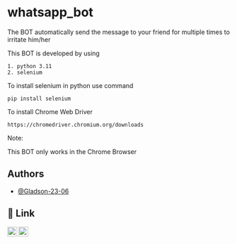 
# whatsapp_bot

The BOT automatically send the message to your friend for multiple times to irritate him/her 

This BOT is developed by using 

    1. python 3.11      
    2. selenium

To install selenium in python use command 

    pip install selenium 

To install Chrome Web Driver    

    https://chromedriver.chromium.org/downloads
    
Note:

This BOT only works in the Chrome Browser  


## Authors

- [@Gladson-23-06](https://www.github.com/Gladson-23-06)


## 🔗 Link
[<img align="left" alt="dongladson | YouTube" width="22px" src="https://cdn2.iconfinder.com/data/icons/social-media-2285/512/1_Youtube_colored_svg-512.png" target="_blank" />][youtube]
[<img align="left" alt="dongladson | LinkedIn" width="22px" src="https://cdn2.iconfinder.com/data/icons/social-media-2285/512/1_Linkedin_unofficial_colored_svg-512.png" target="_blank" />][linkedin]

[youtube]: https://www.youtube.com/@on-tech23
[linkedin]: https://www.linkedin.com/in/don-gladson/


   
